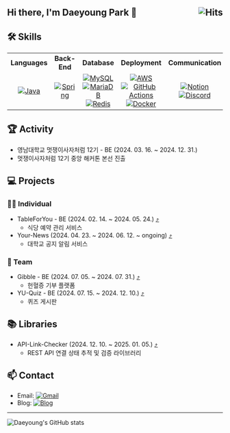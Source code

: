 ## Hi there, I'm Daeyoung Park 👋 <a href="https://hits.seeyoufarm.com"><img align="right" src="https://hits.seeyoufarm.com/api/count/incr/badge.svg?url=https%3A%2F%2Fgithub.com%2FDaeYoung0726%2Fhit-counter&count_bg=%2379C83D&title_bg=%23555555&icon=&icon_color=%23E7E7E7&title=hits&edge_flat=false" alt="Hits"></a>

## 🛠️ Skills

<div align="center">
  <table>
    <tr>
      <td align="center" width="140">
        <strong>Languages</strong>
      </td>
      <td align="center" width="140">
        <strong>Back-End</strong>
      </td>
      <td align="center" width="140">
        <strong>Database</strong>
      </td>
      <td align="center" width="140">
        <strong>Deployment</strong>
      </td>
      <td align="center" width="140">
        <strong>Communication</strong>
      </td>
    </tr>
    <tr>
      <td align="center" width="140">
        <a href="https://img.shields.io/badge/java-007396?style=flat&logo=java&logoColor=white">
          <img src="https://img.shields.io/badge/java-007396?style=flat&logo=java&logoColor=white" alt="Java"/>
        </a>
      </td>
      <td align="center" width="140">
        <a href="https://img.shields.io/badge/spring-6DB33F?style=flat&logo=spring&logoColor=white">
          <img src="https://img.shields.io/badge/spring-6DB33F?style=flat&logo=spring&logoColor=white" alt="Spring"/>
        </a>
      </td>
      <td align="center" width="140">
        <a href="https://img.shields.io/badge/mysql-4479A1?style=flat&logo=mysql&logoColor=white">
          <img src="https://img.shields.io/badge/mysql-4479A1?style=flat&logo=mysql&logoColor=white" alt="MySQL"/>
        </a>
        <a href="https://img.shields.io/badge/mariadb-003545?style=flat&logo=mariadb&logoColor=white">
          <img src="https://img.shields.io/badge/mariadb-003545?style=flat&logo=mariadb&logoColor=white" alt="MariaDB"/>
        </a>
        <a href="https://img.shields.io/badge/redis-DC382D?style=flat&logo=redis&logoColor=white">
          <img src="https://img.shields.io/badge/redis-DC382D?style=flat&logo=redis&logoColor=white" alt="Redis"/>
        </a>
      </td>
      <td align="center" width="140">
        <a href="https://img.shields.io/badge/aws-232F3E?style=flat&logo=amazon-aws&logoColor=white">
          <img src="https://img.shields.io/badge/aws-232F3E?style=flat&logo=amazon-aws&logoColor=white" alt="AWS"/>
        </a>
        <a href="https://img.shields.io/badge/github%20actions-2088FF?style=flat&logo=github-actions&logoColor=white">
          <img src="https://img.shields.io/badge/github%20actions-2088FF?style=flat&logo=github-actions&logoColor=white" alt="GitHub Actions"/>
        </a>
        <a href="https://img.shields.io/badge/docker-2496ED?style=flat&logo=docker&logoColor=white">
          <img src="https://img.shields.io/badge/docker-2496ED?style=flat&logo=docker&logoColor=white" alt="Docker"/>
        </a>
      </td>
      <td align="center" width="140">
        <a href="https://img.shields.io/badge/notion-000000?style=flat&logo=notion&logoColor=white">
          <img src="https://img.shields.io/badge/notion-000000?style=flat&logo=notion&logoColor=white" alt="Notion"/>
        </a>
        <a href="https://img.shields.io/badge/discord-5865F2?style=flat&logo=discord&logoColor=white">
          <img src="https://img.shields.io/badge/discord-5865F2?style=flat&logo=discord&logoColor=white" alt="Discord"/>
        </a>
      </td>
    </tr>
  </table>
</div>



## 🏆 Activity

- 영남대학교 멋쟁이사자처럼 12기 - BE (2024. 03. 16. ~ 2024. 12. 31.)
- 멋쟁이사자처럼 12기 중앙 해커톤 본선 진출

## 💻 Projects

### 🧑‍💻 Individual
- TableForYou - BE (2024. 02. 14. ~ 2024. 05. 24.) [⤴](https://github.com/DaeYoung0726/tableforyou-backend)
    - 식당 예약 관리 서비스
- Your-News (2024. 04. 23. ~ 2024. 06. 12. ~ ongoing) [⤴](https://github.com/DaeYoung0726/your-news)
    - 대학교 공지 알림 서비스
### 👥 Team
- Gibble - BE (2024. 07. 05. ~ 2024. 07. 31.) [⤴](https://github.com/Likelion-YeungNam-Univ/12th-gibble-was)
    - 헌혈증 기부 플랫폼
- YU-Quiz - BE (2024. 07. 15. ~ 2024. 12. 10.) [⤴](https://github.com/YU-Quiz/was)
    - 퀴즈 게시판
 
## 📚 Libraries
- API-Link-Checker (2024. 12. 10. ~ 2025. 01. 05.) [⤴](https://github.com/DaeYoung0726/api-link-checker)
    - REST API 연결 상태 추적 및 검증 라이브러리
  
## 📫 Contact
- Email: [![Gmail](https://img.shields.io/badge/Gmail-D14836?style=flat&logo=gmail&logoColor=white)](mailto:daeyoung948@gmail.com)
- Blog: [![Blog](https://img.shields.io/badge/Blog-FF5722?style=flat&logo=blogger&logoColor=white)](https://velog.io/@pdy000726/posts)

----

![Daeyoung's GitHub stats](https://github-readme-stats.vercel.app/api?username=DaeYoung0726&show_icons=true&theme=radical&custom_title=Daeyoung%20Park's%20GitHub%20Stats)


